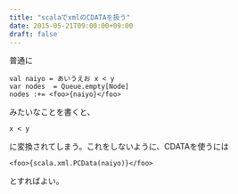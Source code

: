 ```yaml
---
title: "scalaでxmlのCDATAを扱う"
date: 2015-05-21T09:00:00+09:00
draft: false
---
```

普通に

```
val naiyo = あいうえお x < y
var nodes  = Queue.empty[Node]
nodes :+= <foo>{naiyo}</foo>
```

みたいなことを書くと、
```
x < y
```

に変換されてしまう。これをしないように、CDATAを使うには
```
<foo>{scala.xml.PCData(naiyo)}</foo>
```

とすればよい。
